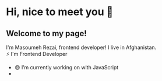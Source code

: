 #  Hi, nice to meet you 👋 
## Welcome to my page! <br>
I'm Masoumeh Rezai, frontend developer! I live in Afghanistan. <br>
 ⚡  I'm Frontend Developer <br>
- 😄  I’m currently working on with JavaScript <br>
- 



 

<!--
**MahsumaRezai/MahsumaRezai** is a ✨ _special_ ✨ repository because its `README.md` (this file) appears on your GitHub profile.

Here are some ideas to get you started:

- 🔭 I’m currently working on ...
- 🌱 I’m currently learning ...
- 👯 I’m looking to collaborate on ...
- 🤔 I’m looking for help with ...
- 💬 Ask me about ...
- 📫 How to reach me: ...
- 😄 Pronouns: ...
- ⚡ Fun fact: ...
-->
